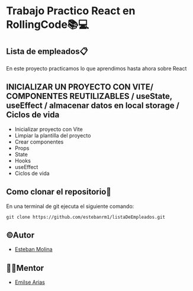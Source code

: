 # Trabajo Practico React en RollingCode📚💻

## Lista de empleados📋

En este proyecto practicamos lo que aprendimos hasta ahora sobre React

## INICIALIZAR UN PROYECTO CON VITE/ COMPONENTES REUTILIZABLES / useState, useEffect / almacenar datos en local storage / Ciclos de vida

- Inicializar proyecto con Vite
- Limpiar la plantilla del proyecto
- Crear componentes
- Props
- State
- Hooks
- useEffect
- Ciclos de vida

## Como clonar el repositorio📝

En una terminal de git ejecuta el siguiente comando:

``
git clone https://github.com/estebanrm1/listaDeEmpleados.git
``

## ©Autor

- [Esteban Molina](https://github.com/estebanrm1)

## 👩‍💻Mentor

- [Emilse Arias](https://github.com/earias08)
